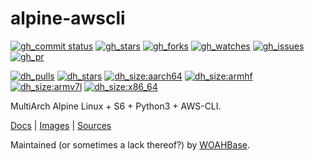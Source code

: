 # alpine-awscli

[![gh_commit status][201]][151]
[![gh_stars][202]][152]
[![gh_forks][203]][153]
[![gh_watches][204]][154]
[![gh_issues][211]][161]
[![gh_pr][212]][162]

[![dh_pulls][205]][155]
[![dh_stars][206]][156]
[![dh_size:aarch64][208]][158]
[![dh_size:armhf][210]][160]
[![dh_size:armv7l][209]][159]
[![dh_size:x86_64][207]][157]

MultiArch Alpine Linux + S6 + Python3 + AWS-CLI.

[Docs][112] | [Images][155] | [Sources][151]

Maintained (or sometimes a lack thereof?) by [WOAHBase][110].

[110]: https://woahbase.online/
[112]: https://woahbase.online/images/alpine-awscli/

[151]: https://github.com/woahbase/alpine-awscli
[152]: https://github.com/woahbase/alpine-awscli/stargazers
[153]: https://github.com/woahbase/alpine-awscli/network/members
[154]: https://github.com/woahbase/alpine-awscli/watchers
[155]: https://hub.docker.com/r/woahbase/alpine-awscli
[156]: https://hub.docker.com/r/woahbase/alpine-awscli
[157]: https://hub.docker.com/r/woahbase/alpine-awscli/tags?name=x86_64&ordering=last_updated
[158]: https://hub.docker.com/r/woahbase/alpine-awscli/tags?name=aarch64&ordering=last_updated
[159]: https://hub.docker.com/r/woahbase/alpine-awscli/tags?name=armv7l&ordering=last_updated
[160]: https://hub.docker.com/r/woahbase/alpine-awscli/tags?name=armhf&ordering=last_updated
[161]: https://github.com/woahbase/alpine-awscli/issues
[162]: https://github.com/woahbase/alpine-awscli/pulls

[201]: https://img.shields.io/github/last-commit/woahbase/alpine-awscli?color=brightgreen&style=flat-square&logo=github
[202]: https://img.shields.io/github/stars/woahbase/alpine-awscli?color=brightgreen&style=flat-square&logo=github
[203]: https://img.shields.io/github/forks/woahbase/alpine-awscli?color=brightgreen&style=flat-square&logo=github
[204]: https://img.shields.io/github/watchers/woahbase/alpine-awscli?color=brightgreen&style=flat-square&logo=github
[205]: https://img.shields.io/docker/pulls/woahbase/alpine-awscli?color=brightgreen&style=flat-square&logo=docker&label=pulls
[206]: https://img.shields.io/docker/stars/woahbase/alpine-awscli?color=brightgreen&style=flat-square&logo=docker&label=stars
[207]: https://img.shields.io/docker/image-size/woahbase/alpine-awscli/x86_64?label=x86_64&color=brightgreen&style=flat-square&logo=docker
[208]: https://img.shields.io/docker/image-size/woahbase/alpine-awscli/aarch64?label=aarch64&color=brightgreen&style=flat-square&logo=docker
[209]: https://img.shields.io/docker/image-size/woahbase/alpine-awscli/armv7l?label=armv7l&color=brightgreen&style=flat-square&logo=docker
[210]: https://img.shields.io/docker/image-size/woahbase/alpine-awscli/armhf?label=armhf&color=brightgreen&style=flat-square&logo=docker
[211]: https://img.shields.io/github/issues/woahbase/alpine-awscli?color=brightgreen&style=flat-square&logo=github
[212]: https://img.shields.io/github/issues-pr/woahbase/alpine-awscli?color=brightgreen&style=flat-square&logo=github
